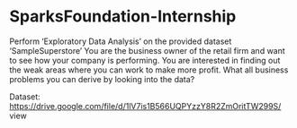 # SparksFoundation-Internship
Perform ‘Exploratory Data Analysis’ on the provided dataset ‘SampleSuperstore’ 
You are the business owner of the retail firm and want to see how your company is performing. You are interested in finding out the weak areas where you can work to make more profit. What all business problems you can derive by looking into the data? 

Dataset: 
https://drive.google.com/file/d/1lV7is1B566UQPYzzY8R2ZmOritTW299S/ view 
